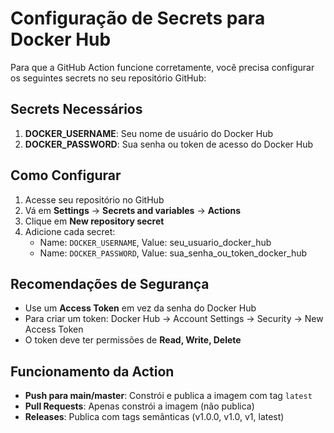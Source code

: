 # Configuração de Secrets para Docker Hub

Para que a GitHub Action funcione corretamente, você precisa configurar os seguintes secrets no seu repositório GitHub:

## Secrets Necessários

1. **DOCKER_USERNAME**: Seu nome de usuário do Docker Hub
2. **DOCKER_PASSWORD**: Sua senha ou token de acesso do Docker Hub

## Como Configurar

1. Acesse seu repositório no GitHub
2. Vá em **Settings** → **Secrets and variables** → **Actions**
3. Clique em **New repository secret**
4. Adicione cada secret:
   - Name: `DOCKER_USERNAME`, Value: seu_usuario_docker_hub
   - Name: `DOCKER_PASSWORD`, Value: sua_senha_ou_token_docker_hub

## Recomendações de Segurança

- Use um **Access Token** em vez da senha do Docker Hub
- Para criar um token: Docker Hub → Account Settings → Security → New Access Token
- O token deve ter permissões de **Read, Write, Delete**

## Funcionamento da Action

- **Push para main/master**: Constrói e publica a imagem com tag `latest`
- **Pull Requests**: Apenas constrói a imagem (não publica)
- **Releases**: Publica com tags semânticas (v1.0.0, v1.0, v1, latest)